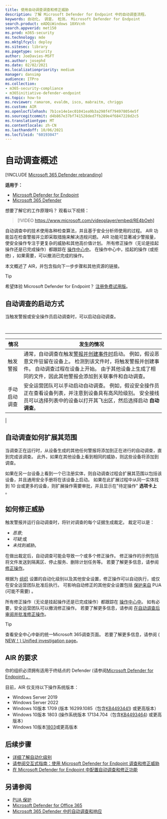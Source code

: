 ```yaml
---
title: 使用自动调查调查和修正威胁
description: 了解 Microsoft Defender for Endpoint 中的自动调查流程。
keywords: 自动化， 调查， 检测， Microsoft Defender for Endpoint
search.product: eADQiWindows 10XVcnh
search.appverid: met150
ms.prod: m365-security
ms.technology: mde
ms.mktglfcycl: deploy
ms.sitesec: library
ms.pagetype: security
author: JoeDavies-MSFT
ms.author: josephd
ms.date: 02/02/2021
ms.localizationpriority: medium
manager: dansimp
audience: ITPro
ms.collection:
- m365-security-compliance
- m365initiative-defender-endpoint
ms.topic: how-to
ms.reviewer: ramarom, evaldm, isco, mabraitm, chriggs
ms.custom: AIR
ms.openlocfilehash: 7b1ce14e1ec01041ea9b3a298f4f794978054e5f
ms.sourcegitcommit: d4b867e37bf741528ded7fb289e4f6847228d2c5
ms.translationtype: MT
ms.contentlocale: zh-CN
ms.lasthandoff: 10/06/2021
ms.locfileid: "60193047"
---
```

# <a name="overview-of-automated-investigations"></a>自动调查概述

[!INCLUDE [Microsoft 365 Defender rebranding](../../includes/microsoft-defender.md)]

**适用于：**
- [Microsoft Defender for Endpoint](https://go.microsoft.com/fwlink/p/?linkid=2154037)
- [Microsoft 365 Defender](https://go.microsoft.com/fwlink/?linkid=2118804)

想要了解它的工作原理吗？ 观看以下视频：

> [!VIDEO https://www.microsoft.com/videoplayer/embed/RE4bOeh]

自动调查中的技术使用各种检查算法，并且基于安全分析师使用的过程。 AIR 功能旨在检查警报并立即采取措施来解决违规问题。 AIR 功能可显著减少警报量，使安全操作专注于更复杂的威胁和其他高价值计划。 所有修正操作（无论是挂起操作还是已完成操作）都跟踪在 [操作中心中](auto-investigation-action-center.md)。 在操作中心中，挂起的操作 (或拒绝) ，如果需要，可以撤消已完成的操作。

本文概述了 AIR，并包含指向下一步步骤和其他资源的链接。

> [!TIP]
> 希望体验 Microsoft Defender for Endpoint？ [注册免费试用版](https://signup.microsoft.com/create-account/signup?products=7f379fee-c4f9-4278-b0a1-e4c8c2fcdf7e&ru=https://aka.ms/MDEp2OpenTrial?ocid=docs-wdatp-automated-investigations-abovefoldlink)。

## <a name="how-the-automated-investigation-starts"></a>自动调查的启动方式

当触发警报或安全操作员启动调查时，可以启动自动调查。

<br>

****

|情况|发生的情况|
|---|---|
|触发警报|通常，自动调查在触发[警报并](review-alerts.md)[创建事件时](view-incidents-queue.md)启动。 例如，假设恶意文件驻留在设备上。 检测到该文件时，将触发警报并创建事件。 自动调查过程在设备上开始。 由于其他设备上生成了相同的文件，因此其他警报会添加到关联事件和自动调查。|
|手动启动调查|安全运营团队可以手动启动自动调查。 例如，假设安全操作员正在查看设备列表，并注意到设备具有高风险级别。 安全接线员可以选择列表中的设备以打开其飞出区，然后选择启动 **自动调查**。|
|

## <a name="how-an-automated-investigation-expands-its-scope"></a>自动调查如何扩展其范围

当调查正在运行时，从设备生成的其他任何警报将添加到正在进行的自动调查，直到完成该调查。 此外，如果在其他设备上看到相同的威胁，则这些设备将添加到调查。

如果在另一台设备上看到一个已注册实体，则自动调查过程会扩展其范围以包括该设备，并且通用安全手册将在该设备上启动。 如果在此扩展过程中从同一实体找到 10 台或更多的设备，则扩展操作需要审批，并且显示在"待定操作" **选项卡上** 。

## <a name="how-threats-are-remediated"></a>如何修正威胁

触发警报并运行自动调查时，将针对调查的每个证据生成裁定。 裁定可以是：

- *恶意*;
- *可疑*;或
- *未找到威胁*。

在做出裁定后，自动调查可能会导致一个或多个修正操作。 修正操作的示例包括将文件发送到隔离区、停止服务、删除计划任务等。 若要了解更多信息，请参阅 [修正操作](manage-auto-investigation.md#remediation-actions)。

根据为 [组织](automation-levels.md) 设置的自动化级别以及其他安全设置，修正操作可以自动执行，或仅在安全运营团队批准后执行。 可影响自动修正的其他安全设置包括 [保护来自](/windows/security/threat-protection/microsoft-defender-antivirus/detect-block-potentially-unwanted-apps-microsoft-defender-antivirus) PUA (可能不需要) 。

所有修正操作（无论是挂起操作还是已完成操作）都跟踪在 [操作中心中](auto-investigation-action-center.md)。 如有必要，安全运营团队可以撤消修正操作。 若要了解更多信息，请参阅 [在自动调查后审阅并批准修正操作](/microsoft-365/security/defender-endpoint/manage-auto-investigation)。

> [!TIP]
> 查看安全中心中新的统一Microsoft 365调查页面。 若要了解更多信息，请参阅 ([ NEW！) Unified investigation page](/microsoft-365/security/defender/m365d-autoir-results#new-unified-investigation-page)。

## <a name="requirements-for-air"></a>AIR 的要求

你的组织必须拥有适用于终结点的 Defender (请参阅[Microsoft Defender for Endpoint) 。](minimum-requirements.md)

目前，AIR 仅支持以下操作系统版本：

- Windows Server 2019
- Windows Server 2022
- Windows 10版本 1709 (版本 16299.1085（包含[KB4493441](https://support.microsoft.com/help/4493441/windows-10-update-kb4493441)) 或更高版本）
- Windows 10版本 1803 (操作系统版本 17134.704（包含[KB4493464](https://support.microsoft.com/help/4493464/windows-10-update-kb4493464)) 或更高版本）
- Windows 10版本[1803](/windows/release-information/status-windows-10-1809-and-windows-server-2019)或更高版本

## <a name="next-steps"></a>后续步骤

- [详细了解自动化级别](automation-levels.md)
- [请参阅交互式指南：使用 Microsoft Defender for Endpoint 调查和修正威胁](https://aka.ms/MDATP-IR-Interactive-Guide)
- [在 Microsoft Defender for Endpoint 中配置自动调查和修正功能](configure-automated-investigations-remediation.md)

## <a name="see-also"></a>另请参阅

- [PUA 保护](/windows/security/threat-protection/microsoft-defender-antivirus/detect-block-potentially-unwanted-apps-microsoft-defender-antivirus)
- [Microsoft Defender for Office 365](/microsoft-365/security/office-365-security/office-365-air)
- [Microsoft 365 Defender 中的自动调查和响应](/microsoft-365/security/defender/mtp-autoir)
